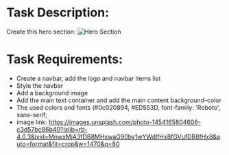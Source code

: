# Task Description:
Create this hero section:
![Hero Section](https://github.com/abdallagaber/sprints_backend_summer_program/assets/48131968/ff626f33-44af-481e-bc54-364bf63b9091)

# Task Requirements:
- Create a navbar, add the logo and navbar items list
- Style the navbar
- Add a background image 
- Add the main text container and add the main content background-color
- The used colors and fonts (#0c020894, #ED553D, font-family: 'Roboto', sans-serif;
- image link: https://images.unsplash.com/photo-1454165804606-c3d57bc86b40?ixlib=rb-4.0.3&ixid=MnwxMjA3fDB8MHxwaG90by1wYWdlfHx8fGVufDB8fHx8&auto=format&fit=crop&w=1470&q=80
